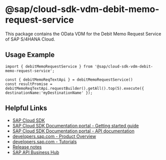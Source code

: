 # @sap/cloud-sdk-vdm-debit-memo-request-service

This package contains the OData VDM for the Debit Memo Request Service of SAP S/4HANA Cloud.

## Usage Example
```
import { debitMemoRequestService } from '@sap/cloud-sdk-vdm-debit-memo-request-service';

const { debitMemoReqTextApi } = debitMemoRequestService()
const resultPromise = debitMemoReqTextApi.requestBuilder().getAll().top(5).execute({ destinationName:'myDestinationName' });

```

## Helpful Links

- [SAP Cloud SDK](https://github.com/SAP/cloud-sdk-js)
- [SAP Cloud SDK Documentation portal - Getting started guide](https://sap.github.io/cloud-sdk/docs/js/getting-started)
- [SAP Cloud SDK Documentation portal - API documentation](https://sap.github.io/cloud-sdk/docs/js/api)
- [developers.sap.com - Product Overview](https://developers.sap.com/topics/cloud-sdk.html)
- [developers.sap.com - Tutorials](https://developers.sap.com/tutorial-navigator.html?tag=software-product:technology-platform/sap-cloud-sdk&tag=tutorial:type/tutorial&tag=programming-tool:javascript)
- [Release notes](https://help.sap.com/doc/2324e9c3b28748a4ae2ad08166d77675/1.0/en-US/js-index.html)
- [SAP API Business Hub](https://api.sap.com/)

